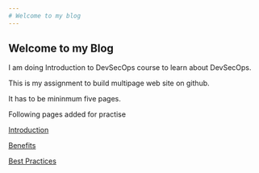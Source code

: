 ```yaml
---
# Welcome to my blog
---
```


## Welcome to my Blog
I am doing Introduction to DevSecOps course to learn about DevSecOps.

This is my assignment to build multipage web site on github.

It has to be mininmum five pages.

Following pages added for practise

[Introduction](Page2.md)

[Benefits](Page3.md)

[Best Practices](Page5.md)
<!---
![Logo](logoDevSecOps.png)
-->


